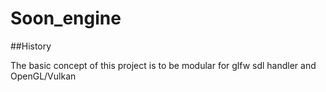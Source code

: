 # Soon_engine

##History

The basic concept of this project is to be modular for glfw sdl handler and OpenGL/Vulkan
